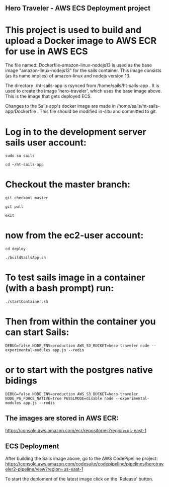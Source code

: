 ## Hero Traveler - AWS ECS Deployment project

# This project is used to build and upload a Docker image to AWS ECR for use in AWS ECS

The file named: Dockerfile-amazon-linux-nodejs13 is used as the base image "amazon-linux-nodejs13" for the sails container. This image consists (as its name implies) of amazon-linux and nodejs version 13.

The directory ./ht-sails-app is rsynced from /home/sails/ht-sails-app . It is used to create the image 'hero-traveler', which uses the base image above. This is the image that gets deployed ECS.

Changes to the Sails app's docker image are made in /home/sails/ht-sails-app/Dockerfile . This file should be modified in-situ and committed to git.

# Log in to the development server sails user account:

`sudo su sails`

`cd ~/ht-sails-app`

# Checkout the master branch:

`git checkout master`

`git pull`

`exit`

# now from the ec2-user account:

`cd deploy`

`./buildSailsApp.sh`

# To test sails image in a container (with a bash prompt) run:

`./startContainer.sh`

# Then from within the container you can start Sails: 

`DEBUG=false NODE_ENV=production AWS_S3_BUCKET=hero-traveler node --experimental-modules app.js --redis`

# or to start with the postgres native bidings

`DEBUG=false NODE_ENV=production AWS_S3_BUCKET=hero-traveler NODE_PG_FORCE_NATIVE=true PGSSLMODE=disable node --experimental-modules app.js --redis`

## The images are stored in AWS ECR:

https://console.aws.amazon.com/ecr/repositories?region=us-east-1

## ECS Deployment

After building the Sails image above, go to the AWS CodePipeline project: https://console.aws.amazon.com/codesuite/codepipeline/pipelines/herotraveler2-pipeline/view?region=us-east-1

To start the deploment of the latest image click on the 'Release' button.
